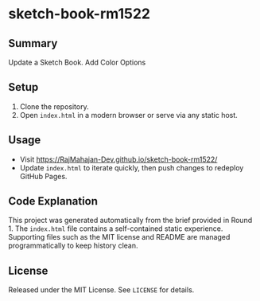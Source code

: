 # sketch-book-rm1522

## Summary
Update a Sketch Book. Add Color Options

## Setup
1. Clone the repository.
2. Open `index.html` in a modern browser or serve via any static host.

## Usage
- Visit https://RajMahajan-Dev.github.io/sketch-book-rm1522/
- Update `index.html` to iterate quickly, then push changes to redeploy GitHub Pages.

## Code Explanation
This project was generated automatically from the brief provided in Round 1. The `index.html` file contains a self-contained static experience. Supporting files such as the MIT license and README are managed programmatically to keep history clean.

## License
Released under the MIT License. See `LICENSE` for details.
